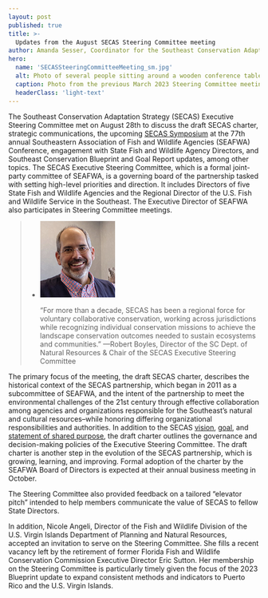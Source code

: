 ```yaml
---
layout: post
published: true
title: >-
  Updates from the August SECAS Steering Committee meeting
author: Amanda Sesser, Coordinator for the Southeast Conservation Adaptation Strategy
hero:
  name: 'SECASSteeringCommitteeMeeting_sm.jpg'
  alt: Photo of several people sitting around a wooden conference table in a meeting.
  caption: Photo from the previous March 2023 Steering Committee meeting in Christiansted, St. Croix, USVI. Photo by Amanda Sesser.
  headerClass: 'light-text'
---
```

The Southeast Conservation Adaptation Strategy (SECAS) Executive Steering Committee met on August 28th to discuss the draft SECAS charter, strategic communications, the upcoming [SECAS Symposium](https://secassoutheast.org/2023/08/29/Upcoming-symposium-at-2023-SEAFWA-Annual-Conference.html) at the 77th annual Southeastern Association of Fish and Wildlife Agencies (SEAFWA) Conference, engagement with State Fish and Wildlife Agency Directors, and Southeast Conservation Blueprint and Goal Report updates, among other topics. The SECAS Executive Steering Committee, which is a formal joint-party committee of SEAFWA, is a governing board of the partnership tasked with setting high-level priorities and direction. It includes Directors of five State Fish and Wildlife Agencies and the Regional Director of the U.S. Fish and Wildlife Service in the Southeast.<!--more--> The Executive Director of SEAFWA also participates in Steering Committee meetings.

<blockquote><ul class="staff-list">
  <li class="staff-member">
    <img src="https://raw.githubusercontent.com/USFWS/secas/gh-pages/images/RobertBoyles_150p.png">
    <div class="staff-info">
      <p>“For more than a decade, SECAS has been a regional force for voluntary collaborative conservation, working across jurisdictions while recognizing individual conservation missions to achieve the landscape conservation outcomes needed to sustain ecosystems and communities.” —Robert Boyles, Director of the SC Dept. of Natural Resources & Chair of the SECAS Executive Steering Committee</p>
    </div>
  </li></ul></blockquote>
  
The primary focus of the meeting, the draft SECAS charter, describes the historical context of the SECAS partnership, which began in 2011 as a subcommittee of SEAFWA, and the intent of the partnership to meet the environmental challenges of the 21st century through effective collaboration among agencies and organizations responsible for the Southeast’s natural and cultural resources–while honoring differing organizational responsibilities and authorities. In addition to the SECAS [vision](http://secassoutheast.org/about), [goal](http://secassoutheast.org/our-goal), and [statement of shared purpose](http://secassoutheast.org/pdf/SECAS_final_Purpose_Statement_approved_5-24-2021.pdf), the draft charter outlines the governance and decision-making policies of the Executive Steering Committee. The draft charter is another step in the evolution of the SECAS partnership, which is growing, learning, and improving. Formal adoption of the charter by the SEAFWA Board of Directors is expected at their annual business meeting in October.

The Steering Committee also provided feedback on a tailored “elevator pitch” intended to help members communicate the value of SECAS to fellow State Directors.

In addition, Nicole Angeli, Director of the Fish and Wildlife Division of the U.S. Virgin Islands Department of Planning and Natural Resources, accepted an invitation to serve on the Steering Committee. She fills a recent vacancy left by the retirement of former Florida Fish and Wildlife Conservation Commission Executive Director Eric Sutton. Her membership on the Steering Committee is particularly timely given the focus of the 2023 Blueprint update to expand consistent methods and indicators to Puerto Rico and the U.S. Virgin Islands.
